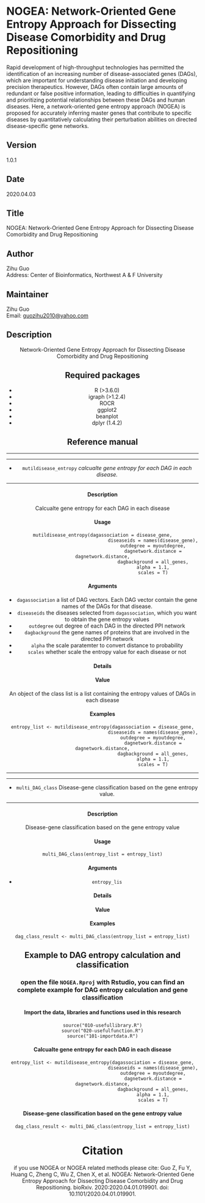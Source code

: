 # NOGEA: Network-Oriented Gene Entropy Approach for Dissecting Disease Comorbidity and Drug Repositioning
Rapid development of high-throughput technologies has permitted the identification of an increasing number of disease-associated genes (DAGs), which are important for understanding disease initiation and developing precision therapeutics. However, DAGs often contain large amounts of redundant or false positive information, leading to difficulties in quantifying and prioritizing potential relationships between these DAGs and human diseases. Here, a network-oriented gene entropy approach (NOGEA) is proposed for accurately inferring master genes that contribute to specific diseases by quantitatively calculating their perturbation abilities on directed disease-specific gene networks. 

## Version
1.0.1

## Date 
2020.04.03

## Title
NOGEA: Network-Oriented Gene Entropy Approach for Dissecting Disease Comorbidity and Drug Repositioning

## Author
Zihu Guo <br>
Address: Center of Bioinformatics, Northwest A & F University

## Maintainer
Zihu Guo <br>
Email: <guozihu2010@yahoo.com>

## Description
<center> Network-Oriented Gene Entropy Approach for Dissecting Disease Comorbidity and Drug Repositioning

## Required packages
- R (>3.6.0)
- igraph (>1.2.4)
- ROCR 
- ggplot2
- beanplot
- dplyr (1.4.2)

## Reference manual
------------------------------------------------------------------------------ 
------------------------------------------------------------------------------
* `mutildisease_entropy` *calcualte gene entropy for each DAG in each disease.* 

------------------------------------------------------------------------------
####  Description
Calcualte gene entropy for each DAG in each disease
####  Usage
```
mutildisease_entropy(dagassociation = disease_gene,
                                     diseaseids = names(disease_gene),
                                     outdegree = myoutdegree,
                                     dagnetwork.distance = dagnetwork.distance,
                                     dagbackground = all_genes,
                                     alpha = 1.1,
                                     scales = T)
```
     
####  Arguments
- `dagassociation` a list of DAG vectors. Each DAG vector contain the gene names of the DAGs for that disease.
- `diseaseids` the diseases selected from `dagassociation`, which you want to obtain the gene entropy values
- `outdegree` out degree of each DAG in the directed PPI network
- `dagbackground` the gene names of proteins that are involved in the directed PPI network
- `alpha` the scale paratemter to convert distance to probability
- `scales` whether scale the entropy value for each disease or not

####  Details

####  Value
An object of the class list is a list containing the entropy values of DAGs in each disease 

####  Examples
```
entropy_list <- mutildisease_entropy(dagassociation = disease_gene,
                                     diseaseids = names(disease_gene),
                                     outdegree = myoutdegree,
                                     dagnetwork.distance = dagnetwork.distance,
                                     dagbackground = all_genes,
                                     alpha = 1.1,
                                     scales = T)
```

------------------------------------------------------------------------------
------------------------------------------------------------------------------
* `multi_DAG_class` Disease-gene classification based on the gene entropy value. 

------------------------------------------------------------------------------

#### Description 
Disease-gene classification based on the gene entropy value
#### Usage 
```
multi_DAG_class(entropy_list = entropy_list)
``` 
#### Arguments
- `entropy_lis`
#### Details 

#### Value 

#### Examples  
```
dag_class_result <- multi_DAG_class(entropy_list = entropy_list)
``` 


## Example to DAG entropy calculation and classification
### open the file `NOGEA.Rproj` with Rstudio, you can find an complete example for DAG entropy calculation and gene classification
#### Import the data, libraries and functions used in this research
```
source("010-usefullibrary.R")
source("020-usefulfunction.R")
source("101-importdata.R")
```

#### Calcualte gene entropy for each DAG in each disease
```
entropy_list <- mutildisease_entropy(dagassociation = disease_gene,
                                     diseaseids = names(disease_gene),
                                     outdegree = myoutdegree,
                                     dagnetwork.distance = dagnetwork.distance,
                                     dagbackground = all_genes,
                                     alpha = 1.1,
                                     scales = T)
```

#### Disease-gene classification based on the gene entropy value

```
dag_class_result <- multi_DAG_class(entropy_list = entropy_list)
```

# Citation
if you use NOGEA or NOGEA related methods please cite:
Guo Z, Fu Y, Huang C, Zheng C, Wu Z, Chen X, et al. NOGEA: Network-Oriented Gene Entropy Approach for Dissecting Disease Comorbidity and Drug Repositioning. bioRxiv. 2020:2020.04.01.019901. doi: 10.1101/2020.04.01.019901.
